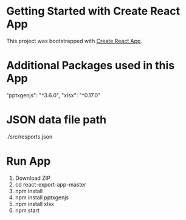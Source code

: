 # Getting Started with Create React App

This project was bootstrapped with [Create React App](https://github.com/facebook/create-react-app).

# Additional Packages used in this App
"pptxgenjs": "^3.6.0",
"xlsx": "^0.17.0"

# JSON data file path
./src/resports.json

# Run App  
1. Download ZIP 
2. cd react-export-app-master
3. npm install
4. npm install pptxgenjs 
5. npm install xlsx
6. npm start


